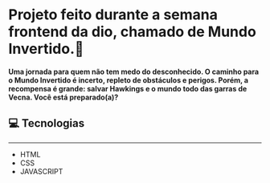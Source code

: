 # Projeto feito durante a semana frontend da dio, chamado de Mundo Invertido.:wave:

#### Uma jornada para quem não tem medo do desconhecido. O caminho para o Mundo Invertido é incerto, repleto de obstáculos e perigos. Porém, a recompensa é grande: salvar Hawkings e o mundo todo das garras de Vecna. Você está preparado(a)?

## :computer: Tecnologias
---
- HTML
- CSS
- JAVASCRIPT
